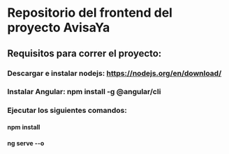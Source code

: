 # Repositorio del frontend del proyecto AvisaYa
## Requisitos para correr el proyecto:

### Descargar e instalar nodejs: https://nodejs.org/en/download/

### Instalar Angular: npm install -g @angular/cli

### Ejecutar los siguientes comandos: 
#### npm install
#### ng serve --o
